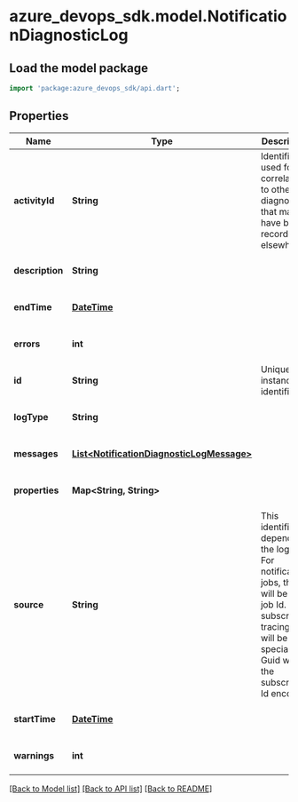 # azure_devops_sdk.model.NotificationDiagnosticLog

## Load the model package
```dart
import 'package:azure_devops_sdk/api.dart';
```

## Properties
Name | Type | Description | Notes
------------ | ------------- | ------------- | -------------
**activityId** | **String** | Identifier used for correlating to other diagnostics that may have been recorded elsewhere. | [optional] [default to null]
**description** | **String** |  | [optional] [default to null]
**endTime** | [**DateTime**](DateTime.md) |  | [optional] [default to null]
**errors** | **int** |  | [optional] [default to null]
**id** | **String** | Unique instance identifier. | [optional] [default to null]
**logType** | **String** |  | [optional] [default to null]
**messages** | [**List&lt;NotificationDiagnosticLogMessage&gt;**](NotificationDiagnosticLogMessage.md) |  | [optional] [default to []]
**properties** | **Map&lt;String, String&gt;** |  | [optional] [default to {}]
**source** | **String** | This identifier depends on the logType.  For notification jobs, this will be the job Id. For subscription tracing, this will be a special root Guid with the subscription Id encoded. | [optional] [default to null]
**startTime** | [**DateTime**](DateTime.md) |  | [optional] [default to null]
**warnings** | **int** |  | [optional] [default to null]

[[Back to Model list]](../README.md#documentation-for-models) [[Back to API list]](../README.md#documentation-for-api-endpoints) [[Back to README]](../README.md)


